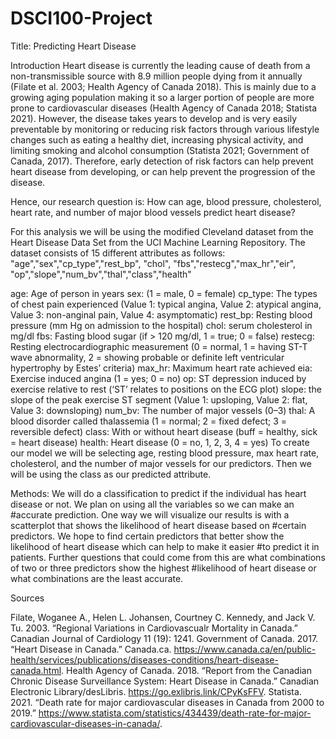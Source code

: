 # DSCI100-Project
Title: Predicting Heart Disease 

Introduction
Heart disease is currently the leading cause of death from a non-transmissible source with 8.9 million people dying from it annually (Filate et al. 2003; Health Agency of Canada 2018). This is mainly due to a growing aging population making it so a larger portion of people are more prone to cardiovascular diseases (Health Agency of Canada 2018; Statista 2021). However, the disease takes years to develop and is very easily preventable by monitoring or reducing risk factors through various lifestyle changes such as eating a healthy diet, increasing physical activity, and limiting smoking and alcohol consumption (Statista 2021; Government of Canada, 2017). Therefore, early detection of risk factors can help prevent heart disease from developing, or can help prevent the progression of the disease. 

Hence, our research question is:
How can age, blood pressure, cholesterol, heart rate, and number of major blood vessels predict heart disease?

For this analysis we will be using the modified Cleveland dataset from the Heart Disease Data Set from the UCI Machine Learning Repository. The dataset consists of 15 different attributes as follows:
"age","sex","cp_type","rest_bp", "chol", 
             "fbs","restecg","max_hr","eir", 
             "op","slope","num_bv","thal","class","health"

age: Age of person in years
sex: (1 = male, 0 = female)
cp_type: The types of chest pain experienced (Value 1: typical angina, Value 2: atypical angina, Value 3: non-anginal pain, Value 4: asymptomatic)
rest_bp: Resting blood pressure (mm Hg on admission to the hospital)
chol: serum cholesterol in mg/dl
fbs: Fasting blood sugar (if > 120 mg/dl, 1 = true; 0 = false)
restecg: Resting electrocardiographic measurement (0 = normal, 1 = having ST-T wave abnormality, 2 = showing probable or definite left ventricular hypertrophy by Estes’ criteria)
max_hr: Maximum heart rate achieved
eia: Exercise induced angina (1 = yes; 0 = no)
op: ST depression induced by exercise relative to rest (‘ST’ relates to positions on the ECG plot)
slope: the slope of the peak exercise ST segment (Value 1: upsloping, Value 2: flat, Value 3: downsloping)
num_bv: The number of major vessels (0–3)
thal: A blood disorder called thalassemia (1 = normal; 2 = fixed defect; 3 = reversible defect)
class: With or without heart disease (buff = healthy, sick = heart disease)
health: Heart disease (0 = no, 1, 2, 3, 4 = yes)
To create our model we will be selecting age, resting blood pressure, max heart rate, cholesterol, and the number of major vessels for our predictors. Then we will be using the class as our predicted attribute. 



Methods:
We will do a classification to predict if the individual has heart disease or not. We plan on using all the variables so we can make an #accurate prediction. One way we will visualize our results is with a scatterplot that shows the likelihood of heart disease based on #certain predictors. We hope to find certain predictors that better show the likelihood of heart disease which can help to make it easier #to predict it in patients. Further questions that could come from this are what combinations of two or three predictors show the highest #likelihood of heart disease or what combinations are the least accurate. 

Sources

Filate, Woganee A., Helen L. Johansen, Courtney C. Kennedy, and Jack V. Tu. 2003. “Regional Variations in Cardiovascualr Mortality in Canada.” Canadian Journal of Cardiology 11 (19): 1241.
Government of Canada. 2017. “Heart Disease in Canada.” Canada.ca. https://www.canada.ca/en/public-health/services/publications/diseases-conditions/heart-disease-canada.html.
Health Agency of Canada. 2018. “Report from the Canadian Chronic Disease Surveillance System: Heart Disease in Canada.” Canadian Electronic Library/desLibris. https://go.exlibris.link/CPyKsFFV.
Statista. 2021. “Death rate for major cardiovascular diseases in Canada from 2000 to 2019.” https://www.statista.com/statistics/434439/death-rate-for-major-cardiovascular-diseases-in-canada/.




